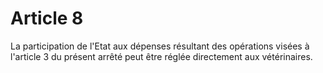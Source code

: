 # Article 8

La participation de l'Etat aux dépenses résultant des opérations visées à l'article 3 du présent arrêté peut être réglée directement aux vétérinaires.
